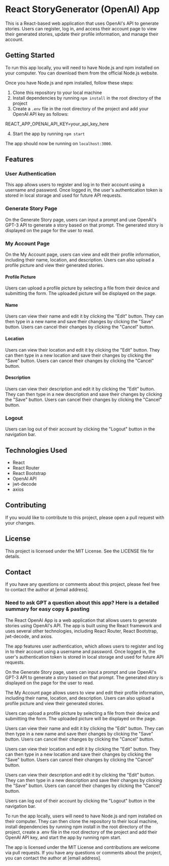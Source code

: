 # React StoryGenerator (OpenAI) App

This is a React-based web application that uses OpenAI's API to generate stories. Users can register, log in, and access their account page to view their generated stories, update their profile information, and manage their account.

## Getting Started

To run this app locally, you will need to have Node.js and npm installed on your computer. You can download them from the official Node.js website.

Once you have Node.js and npm installed, follow these steps:

1. Clone this repository to your local machine
2. Install dependencies by running `npm install` in the root directory of the project
3. Create a `.env` file in the root directory of the project and add your OpenAI API key as follows:

REACT_APP_OPENAI_API_KEY=your_api_key_here


4. Start the app by running `npm start`

The app should now be running on `localhost:3000`.

## Features

### User Authentication

This app allows users to register and log in to their account using a username and password. Once logged in, the user's authentication token is stored in local storage and used for future API requests.

### Generate Story Page

On the Generate Story page, users can input a prompt and use OpenAI's GPT-3 API to generate a story based on that prompt. The generated story is displayed on the page for the user to read.

### My Account Page

On the My Account page, users can view and edit their profile information, including their name, location, and description. Users can also upload a profile picture and view their generated stories.

#### Profile Picture

Users can upload a profile picture by selecting a file from their device and submitting the form. The uploaded picture will be displayed on the page.

#### Name

Users can view their name and edit it by clicking the "Edit" button. They can then type in a new name and save their changes by clicking the "Save" button. Users can cancel their changes by clicking the "Cancel" button.

#### Location

Users can view their location and edit it by clicking the "Edit" button. They can then type in a new location and save their changes by clicking the "Save" button. Users can cancel their changes by clicking the "Cancel" button.

#### Description

Users can view their description and edit it by clicking the "Edit" button. They can then type in a new description and save their changes by clicking the "Save" button. Users can cancel their changes by clicking the "Cancel" button.

### Logout

Users can log out of their account by clicking the "Logout" button in the navigation bar.

## Technologies Used

- React
- React Router
- React Bootstrap
- OpenAI API
- jwt-decode
- axios

## Contributing

If you would like to contribute to this project, please open a pull request with your changes.

## License

This project is licensed under the MIT License. See the LICENSE file for details.

## Contact

If you have any questions or comments about this project, please feel free to contact the author at [email address].


### Need to ask GPT a question about this app? Here is a detailed summary for easy copy & pasting

The React OpenAI App is a web application that allows users to generate stories using OpenAI's API. The app is built using the React framework and uses several other technologies, including React Router, React Bootstrap, jwt-decode, and axios.

The app features user authentication, which allows users to register and log in to their account using a username and password. Once logged in, the user's authentication token is stored in local storage and used for future API requests.

On the Generate Story page, users can input a prompt and use OpenAI's GPT-3 API to generate a story based on that prompt. The generated story is displayed on the page for the user to read.

The My Account page allows users to view and edit their profile information, including their name, location, and description. Users can also upload a profile picture and view their generated stories.

Users can upload a profile picture by selecting a file from their device and submitting the form. The uploaded picture will be displayed on the page.

Users can view their name and edit it by clicking the "Edit" button. They can then type in a new name and save their changes by clicking the "Save" button. Users can cancel their changes by clicking the "Cancel" button.

Users can view their location and edit it by clicking the "Edit" button. They can then type in a new location and save their changes by clicking the "Save" button. Users can cancel their changes by clicking the "Cancel" button.

Users can view their description and edit it by clicking the "Edit" button. They can then type in a new description and save their changes by clicking the "Save" button. Users can cancel their changes by clicking the "Cancel" button.

Users can log out of their account by clicking the "Logout" button in the navigation bar.

To run the app locally, users will need to have Node.js and npm installed on their computer. They can then clone the repository to their local machine, install dependencies by running npm install in the root directory of the project, create a .env file in the root directory of the project and add their OpenAI API key, and start the app by running npm start.

The app is licensed under the MIT License and contributions are welcome via pull requests. If you have any questions or comments about the project, you can contact the author at [email address].